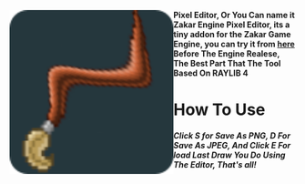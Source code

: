 <img align="left" src="hello-world-icon.png" width="288px"/> **Pixel Editor, Or You Can name it Zakar Engine Pixel Editor, its a tiny addon for the Zakar Game Engine, you can try it from <a href="">here</a> Before The Engine Realese, The Best Part That The Tool Based On RAYLIB 4**
<h1>How To Use</h1>
<h5>Click S for Save As PNG, D For Save As JPEG, And Click E For load Last Draw You Do Using The Editor, That's all!</h5>
